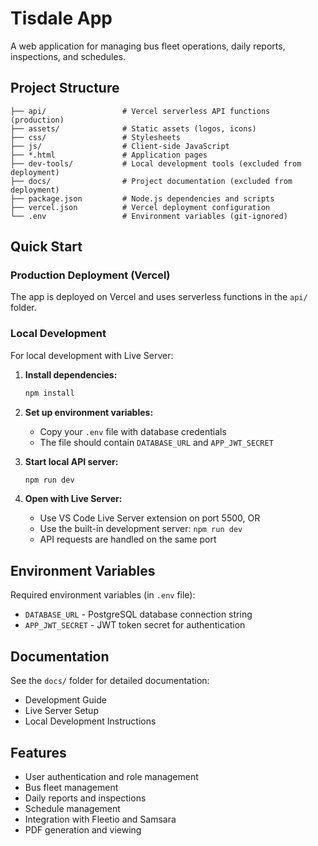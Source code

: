# Tisdale App

A web application for managing bus fleet operations, daily reports, inspections, and schedules.

## Project Structure

```
├── api/                 # Vercel serverless API functions (production)
├── assets/              # Static assets (logos, icons)
├── css/                 # Stylesheets
├── js/                  # Client-side JavaScript
├── *.html               # Application pages
├── dev-tools/           # Local development tools (excluded from deployment)
├── docs/                # Project documentation (excluded from deployment)
├── package.json         # Node.js dependencies and scripts
├── vercel.json          # Vercel deployment configuration
└── .env                 # Environment variables (git-ignored)
```

## Quick Start

### Production Deployment (Vercel)
The app is deployed on Vercel and uses serverless functions in the `api/` folder.

### Local Development
For local development with Live Server:

1. **Install dependencies:**
   ```bash
   npm install
   ```

2. **Set up environment variables:**
   - Copy your `.env` file with database credentials
   - The file should contain `DATABASE_URL` and `APP_JWT_SECRET`

3. **Start local API server:**
   ```bash
   npm run dev
   ```

4. **Open with Live Server:**
   - Use VS Code Live Server extension on port 5500, OR
   - Use the built-in development server: `npm run dev`
   - API requests are handled on the same port

## Environment Variables

Required environment variables (in `.env` file):
- `DATABASE_URL` - PostgreSQL database connection string
- `APP_JWT_SECRET` - JWT token secret for authentication

## Documentation

See the `docs/` folder for detailed documentation:
- Development Guide
- Live Server Setup
- Local Development Instructions

## Features

- User authentication and role management
- Bus fleet management
- Daily reports and inspections
- Schedule management
- Integration with Fleetio and Samsara
- PDF generation and viewing